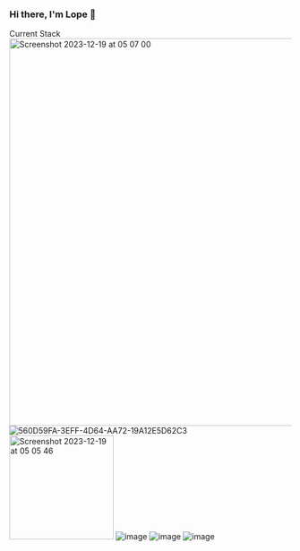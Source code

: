 ### Hi there, I'm Lope 👋

Current Stack <img width="692" alt="Screenshot 2023-12-19 at 05 07 00" src="https://github.com/WonderLady/WonderLady/assets/141274750/7f5db0a7-2657-4207-85f7-1759f90ef27c">
 ![560D59FA-3EFF-4D64-AA72-19A12E5D62C3](https://github.com/WonderLady/WonderLady/assets/141274750/ec380b58-0dbc-4c78-a976-86584124b6cf)
 <img width="186" alt="Screenshot 2023-12-19 at 05 05 46" src="https://github.com/WonderLady/WonderLady/assets/141274750/4bb31378-b769-4cc9-bf3d-f97a333d6c09">
 ![image](https://github.com/WonderLady/WonderLady/assets/141274750/0b8ad9b7-e8de-44e0-9aa2-169846c518f2)
 ![image](https://github.com/WonderLady/WonderLady/assets/141274750/1e7d4164-3107-484d-9f66-37c41630b7cf)
 ![image](https://github.com/WonderLady/WonderLady/assets/141274750/ba78eb77-23e0-4d52-9d82-4a76a02ec718)

